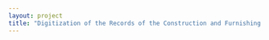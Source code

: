 ```yaml
--- 
layout: project 
title: "Digitization of the Records of the Construction and Furnishing of 1 East 70th Street, businessman and art collector Henry Clay Frick's New York City mansion, 1907-1920" 
---
```



